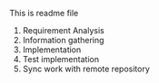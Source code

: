 This is readme file

1. Requirement Analysis
2. Information gathering
3. Implementation
4. Test implementation
5. Sync work with remote repository